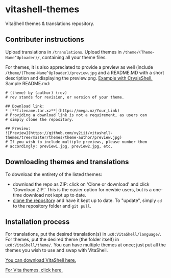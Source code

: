 # vitashell-themes
VitaShell themes &amp; translations repository.

## Contributer instructions

Upload translations in `/translations`. Upload themes in `/theme/(Theme-Name^Uploader)/`, containing all your theme files.

For themes, it is also appreciated to provide a preview as well (include `/theme/(Theme-Name^Uploader)/preview.jpg` and a README.MD with a short description and displaying the preview.png. [Example with CrysisShell.](https://github.com/xy2iii/vitashell-themes/tree/master/themes/SimpleSH%5ETibyAndy) Sample README.md:
```
# (theme) by (author) (rev) 
# rev stands for revision, or version of your theme.

## Download link:
* [**filename.tar.xz**](https://mega.nz/Your_Link) 
# Providing a download link is not a requirement, as users can 
# simply clone the repository.

## Preview:
![Preview](https://github.com/xy2iii/vitashell-themes/tree/master/themes/theme-author/preview.jpg) 
# If you wish to include multiple previews, please number them 
# accordingly: preview1.jpg, preview2.jpg, etc.
```
## Downloading themes and translations

To download the entirety of the listed themes:

* download the repo as ZIP: click on 'Clone or download' and click 'Download ZIP.' This is the easier option for newbie users, but is a one-time download not kept up to date.
* [clone the repository](https://help.github.com/articles/cloning-a-repository/) and have it kept up to date. To "update", simply `cd` to the repository folder and `git pull`.

## Installation process

For translations, put the desired translation(s) in `ux0:VitaShell/language/`. For themes, put the desired theme (the folder itself) in `ux0:VitaShell/theme/`. You can have multiple themes at once; just put all the themes you wish to use and swap with VitaShell.

[You can download VitaShell here.](https://github.com/TheOfficialFloW/VitaShell/)

[For Vita themes, click here.](https://repod.github.io/vitathemes/)
